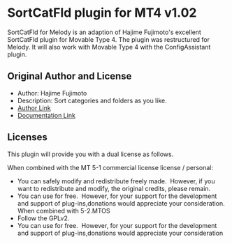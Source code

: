 # SortCatFld plugin for MT4 v1.02

SortCatFld for Melody is an adaption of Hajime Fujimoto's excellent SortCatFld plugin for Movable Type 4. The plugin was restructured for Melody. It will also work with Movable Type 4 with the ConfigAssistant plugin.

## Original Author and License
- Author: Hajime Fujimoto
- Description: Sort categories and folders as you like.
- [Author Link](http://www.h-fj.com/blog/)
- [Documentation Link](http://www.h-fj.com/blog/mtplgdoc/sortcatfld.php)

## Licenses

This plugin will provide you with a dual license as follows.

When combined with the MT 5-1 commercial license license / personal:
- You can safely modify and redistribute freely made.  However, if you want to redistribute and modify, the original credits, please remain.
- You can use for free.  However, for your support for the development and support of plug-ins,donations would appreciate your consideration.
When combined with 5-2.MTOS
- Follow the GPLv2.
- You can use for free.  However, for your support for the development and support of plug-ins,donations would appreciate your consideration
